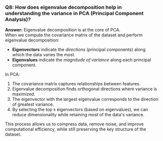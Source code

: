 ### Q8: How does eigenvalue decomposition help in understanding the variance in PCA (Principal Component Analysis)?

**Answer:**
Eigenvalue decomposition is at the core of PCA.  
When we compute the covariance matrix of the dataset and perform eigenvalue decomposition:

- **Eigenvectors** indicate the *directions* (principal components) along which the data varies the most.
- **Eigenvalues** indicate the *magnitude of variance* along each principal component.

In PCA:
1. The covariance matrix captures relationships between features.
2. Eigenvalue decomposition finds orthogonal directions where variance is maximized.
3. The eigenvector with the largest eigenvalue corresponds to the direction of greatest variance.
4. By selecting the top `k` eigenvectors (based on eigenvalues), we can reduce dimensionality while retaining most of the data's variance.

This process allows us to compress data, remove noise, and improve computational efficiency, while still preserving the key structure of the dataset.
